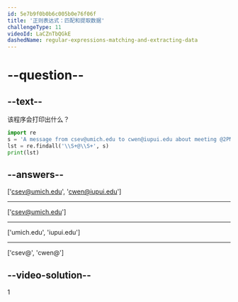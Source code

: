 ```yaml
---
id: 5e7b9f0b0b6c005b0e76f06f
title: '正则表达式：匹配和提取数据'
challengeType: 11
videoId: LaCZnTbQGkE
dashedName: regular-expressions-matching-and-extracting-data
---
```


# --question--

## --text--

该程序会打印出什么？

```python
import re
s = 'A message from csev@umich.edu to cwen@iupui.edu about meeting @2PM'
lst = re.findall('\\S+@\\S+', s)
print(lst)
```

## --answers--

['csev@umich.edu', 'cwen@iupui.edu']

---

['csev@umich.edu']

---

['umich.edu', 'iupui.edu']

---

['csev@', 'cwen@']

## --video-solution--

1

